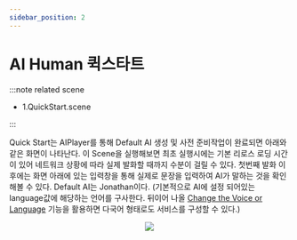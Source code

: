 ```yaml
---
sidebar_position: 2
---
```


# AI Human 퀵스타트

:::note related scene

- 1.QuickStart.scene

:::

Quick Start는 AIPlayer를 통해 Default AI 생성 및 사전 준비작업이 완료되면 아래와 같은 화면이 나타난다. 이 Scene을 실행해보면 최초 실행시에는 기본 리로스 로딩 시간이 있어 네트워크 상황에 따라 실제 발화할 때까지 수분이 걸릴 수 있다. 첫번째 발화 이후에는  화면 아래에 있는 입력창을 통해 실제로 문장을 입력하여 AI가 말하는 것을 확인해볼 수 있다. Default AI는 Jonathan이다. (기본적으로 AI에 설정 되어있는 language값에 해당하는 언어를 구사한다. 뒤이어 나올 [Change the Voice or Language](/aihuman/unity-sdk/aiplayer/advanced-features#change-the-voice-or-language) 기능을 활용하면 다국어 형태로도 서비스를 구성할 수 있다.)

<p align="center">
<img src="/img/aihuman/unity/quickstart_speech.png" style={{zoom: "40%"}} />
</p>

